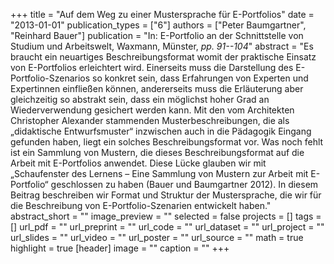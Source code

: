 +++
title = "Auf dem Weg zu einer Mustersprache für E-Portfolios"
date = "2013-01-01"
publication_types = ["6"]
authors = ["Peter Baumgartner", "Reinhard Bauer"]
publication = "In: E-Portfolio an der Schnittstelle von Studium und Arbeitswelt, Waxmann, Münster, _pp. 91--104_"
abstract = "Es braucht ein neuartiges Beschreibungsformat womit der praktische Einsatz von E-Portfolios erleichtert wird. Einerseits muss die Darstellung des E-Portfolio-Szenarios so konkret sein, dass Erfahrungen von Experten und Expertinnen einfließen können, andererseits muss die Erläuterung aber gleichzeitig so abstrakt sein, dass ein möglichst hoher Grad an Wiederverwendung gesichert werden kann. Mit den vom Architekten Christopher Alexander stammenden Musterbeschreibungen, die als „didaktische Entwurfsmuster“ inzwischen auch in die Pädagogik Eingang gefunden haben, liegt ein solches Beschreibungsformat vor. Was noch fehlt ist ein Sammlung von Mustern, die dieses Beschreibungsformat auf die Arbeit mit E-Portfolios anwendet. Diese Lücke glauben wir mit „Schaufenster des Lernens – Eine Sammlung von Mustern zur Arbeit mit E-Portfolio“ geschlossen zu haben (Bauer und Baumgartner 2012). In diesem Beitrag beschreiben wir Format und Struktur der Mustersprache, die wir für die Beschreibung von E-Portfolio-Szenarien entwickelt haben."
abstract_short = ""
image_preview = ""
selected = false
projects = []
tags = []
url_pdf = ""
url_preprint = ""
url_code = ""
url_dataset = ""
url_project = ""
url_slides = ""
url_video = ""
url_poster = ""
url_source = ""
math = true
highlight = true
[header]
image = ""
caption = ""
+++
